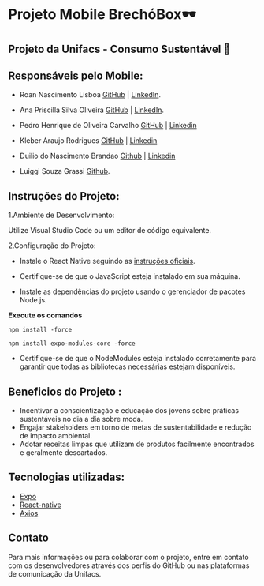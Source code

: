 # Projeto Mobile BrechóBox🕶️
## Projeto da Unifacs - Consumo Sustentável 🌱

**Responsáveis pelo Mobile:**
-----------------------
* Roan Nascimento Lisboa [GitHub](https://github.com/RoanNL) | [LinkedIn](https://www.linkedin.com/in/roan-nascimento-lisboa-752533271/).

* Ana Priscilla Silva Oliveira [GitHub](https://github.com/anapriscillasilva) | [LinkedIn](https://www.linkedin.com/in/ana-priscilla-silva-oliveira-a373802b7/).

* Pedro Henrique de Oliveira Carvalho [GitHub](https://github.com/Pedrohxxz) | [Linkedin](https://www.linkedin.com/in/pedrohxxxz/)

* Kleber Araujo Rodrigues [GitHub](https://github.com/KleberAr4uj0) | [Linkedin](https://www.linkedin.com/in/kleber-araujo-906b662bb/)

* Duilio do Nascimento Brandao [Github](https://github.com/duibrandao) | [Linkedin](https://www.linkedin.com/in/duilio-brand%C3%A3o-ab1292246?utm_source=share&utm_campaign=share_via&utm_content=profile&utm_medium=ios_app)

* Luiggi Souza Grassi [Github](https://github.com/luiggigrssi).


## Instruções do Projeto:
1.Ambiente de Desenvolvimento:

Utilize Visual Studio Code ou um editor de código equivalente.

2.Configuração do Projeto:

* Instale o React Native seguindo as [instruções oficiais](https://reactnative.dev/docs/environment-setup).

* Certifique-se de que o JavaScript esteja instalado em sua máquina.

* Instale as dependências do projeto usando o gerenciador de pacotes Node.js.

**Execute os comandos**

  `npm install -force`

  `npm install expo-modules-core -force`

* Certifique-se de que o NodeModules esteja instalado corretamente para garantir que todas as bibliotecas necessárias estejam disponíveis.


## Beneficios do Projeto :
* Incentivar a conscientização e educação dos jovens sobre práticas sustentáveis no dia a dia sobre moda.
* Engajar stakeholders em torno de metas de sustentabilidade e redução de impacto ambiental.
* Adotar receitas limpas que utilizam de produtos facilmente encontrados e geralmente descartados.


## Tecnologias utilizadas:
* [Expo](https://docs.expo.dev/tutorial/create-your-first-app/)
* [React-native](https://reactnative.dev)
* [Axios](https://axios-http.com/ptbr/docs/intro)


## Contato
Para mais informações ou para colaborar com o projeto, entre em contato com os desenvolvedores através dos perfis do GitHub ou nas plataformas de comunicação da Unifacs.
